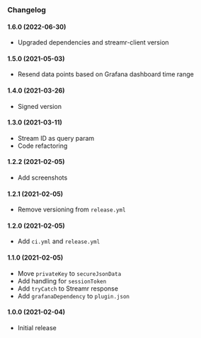 ### Changelog

#### 1.6.0 (2022-06-30)
* Upgraded dependencies and streamr-client version

#### 1.5.0 (2021-05-03)
* Resend data points based on Grafana dashboard time range

#### 1.4.0 (2021-03-26)
* Signed version

#### 1.3.0 (2021-03-11)
* Stream ID as query param
* Code refactoring

#### 1.2.2 (2021-02-05)
* Add screenshots

#### 1.2.1 (2021-02-05)
* Remove versioning from `release.yml`

#### 1.2.0 (2021-02-05)
* Add `ci.yml` and `release.yml`

#### 1.1.0 (2021-02-05)
* Move `privateKey` to `secureJsonData`
* Add handling for `sessionToken`
* Add `tryCatch` to Streamr response
* Add `grafanaDependency` to `plugin.json`

#### 1.0.0 (2021-02-04)
* Initial release
